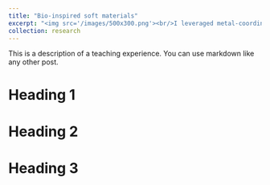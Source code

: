 ```yaml
---
title: "Bio-inspired soft materials"
excerpt: "<img src='/images/500x300.png'><br/>I leveraged metal-coordination chemistry to design polymeric materials and composites with tunable structure, mechanics, and stimuli-responsivity."
collection: research
---
```


This is a description of a teaching experience. You can use markdown like any other post.

Heading 1
======

Heading 2
======

Heading 3
======

